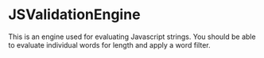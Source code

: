 # JSValidationEngine
This is an engine used for evaluating Javascript strings. You should be able to evaluate individual words for length and apply a word filter.
